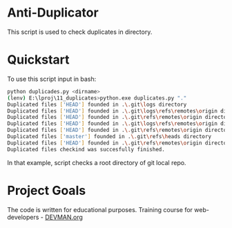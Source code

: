 # Anti-Duplicator

This script is used to check duplicates in directory.

# Quickstart

To use this script input in bash:
```bash
python duplicades.py <dirname>
(lenv) E:\lproj\11_duplicates>python.exe duplicates.py "."
Duplicated files ['HEAD'] founded in .\.git\logs directory
Duplicated files ['HEAD'] founded in .\.git\logs\refs\remotes\origin directory
Duplicated files ['HEAD'] founded in .\.git\refs\remotes\origin directory
Duplicated files ['HEAD'] founded in .\.git\logs\refs\remotes\origin directory
Duplicated files ['HEAD'] founded in .\.git\refs\remotes\origin directory
Duplicated files ['master'] founded in .\.git\refs\heads directory
Duplicated files ['HEAD'] founded in .\.git\refs\remotes\origin directory
Duplicated files checkind was succesfully finished.
```
In that example, script checks a root directory of git local repo.

# Project Goals

The code is written for educational purposes. Training course for web-developers - [DEVMAN.org](https://devman.org)
